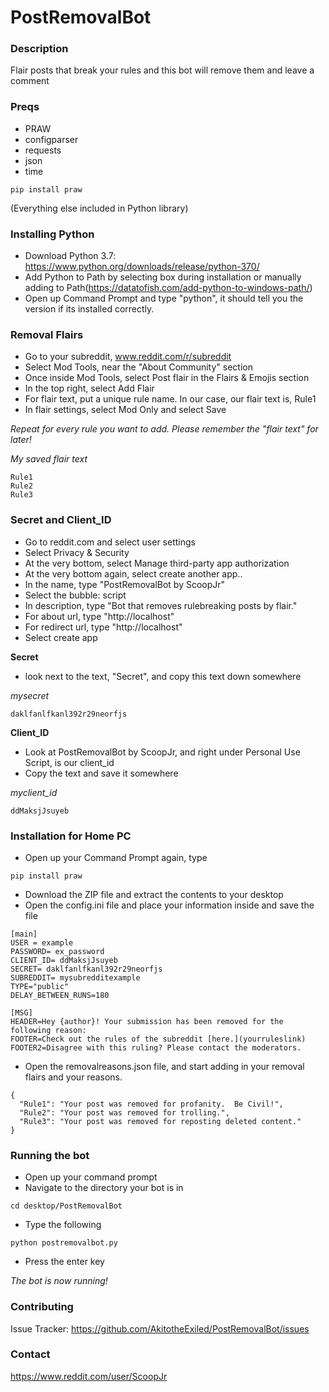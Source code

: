 # PostRemovalBot

### Description
Flair posts that break your rules and this bot will remove them and leave a comment

### Preqs
* PRAW
* configparser
* requests
* json
* time

```
pip install praw 
```
(Everything else included in Python library)

### Installing Python
* Download Python 3.7: https://www.python.org/downloads/release/python-370/
* Add Python to Path by selecting box during installation or manually adding to Path(https://datatofish.com/add-python-to-windows-path/)
* Open up Command Prompt and type "python", it should tell you the version if its installed correctly.
### Removal Flairs
* Go to your subreddit, www.reddit.com/r/subreddit 
* Select Mod Tools, near the "About Community" section
* Once inside Mod Tools, select Post flair in the Flairs & Emojis section
* In the top right, select Add Flair
* For flair text, put a unique rule name.  In our case, our flair text is, Rule1
* In flair settings, select Mod Only and select Save

*Repeat for every rule you want to add.  Please remember the "flair text" for later!*

*My saved flair text*
```
Rule1
Rule2
Rule3
```
### Secret and Client_ID
* Go to reddit.com and select user settings
* Select Privacy & Security
* At the very bottom, select Manage third-party app authorization
* At the very bottom again, select create another app..
* In the name, type "PostRemovalBot by ScoopJr"
* Select the bubble: script
* In description, type "Bot that removes rulebreaking posts by flair."
* For about url, type "http://localhost"
* For redirect url, type "http://localhost"
* Select create app

**Secret**
* look next to the text, "Secret", and copy this text down somewhere

*mysecret*
```
daklfanlfkanl392r29neorfjs
```
**Client_ID**
* Look at PostRemovalBot by ScoopJr, and right under Personal Use Script, is our client_id
* Copy the text and save it somewhere

*myclient_id*
```
ddMaksjJsuyeb
```

### Installation for Home PC
* Open up your Command Prompt again, type 
```
pip install praw
```
* Download the ZIP file and extract the contents to your desktop
* Open the config.ini file and place your information inside and save the file
```
[main]
USER = example
PASSWORD= ex_password
CLIENT_ID= ddMaksjJsuyeb
SECRET= daklfanlfkanl392r29neorfjs
SUBREDDIT= mysubredditexample
TYPE="public"
DELAY_BETWEEN_RUNS=180

[MSG]
HEADER=Hey {author}! Your submission has been removed for the following reason:
FOOTER=Check out the rules of the subreddit [here.](yourruleslink)
FOOTER2=Disagree with this ruling? Please contact the moderators.
```
* Open the removalreasons.json file, and start adding in your removal flairs and your reasons.
```
{
  "Rule1": "Your post was removed for profanity.  Be Civil!",
  "Rule2": "Your post was removed for trolling.",
  "Rule3": "Your post was removed for reposting deleted content."
}
```

### Running the bot
* Open up your command prompt
* Navigate to the directory your bot is in
```
cd desktop/PostRemovalBot
```
* Type the following
```
python postremovalbot.py
```
* Press the enter key

*The bot is now running!*

### Contributing
Issue Tracker: https://github.com/AkitotheExiled/PostRemovalBot/issues

### Contact
https://www.reddit.com/user/ScoopJr
